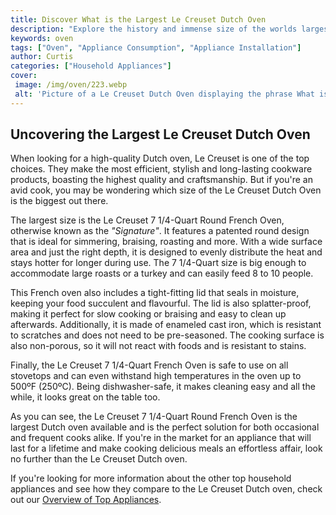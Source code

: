 ```yaml
---
title: Discover What is the Largest Le Creuset Dutch Oven
description: "Explore the history and immense size of the worlds largest Le Creuset Dutch Oven Learn more about this impressive kitchenware and find out why its the biggest of its kind"
keywords: oven
tags: ["Oven", "Appliance Consumption", "Appliance Installation"]
author: Curtis
categories: ["Household Appliances"]
cover: 
 image: /img/oven/223.webp
 alt: 'Picture of a Le Creuset Dutch Oven displaying the phrase What is the Largest Le Creuset Dutch Oven'
---
```

## Uncovering the Largest Le Creuset Dutch Oven

When looking for a high-quality Dutch oven, Le Creuset is one of the top choices. They make the most efficient, stylish and long-lasting cookware products, boasting the highest quality and craftsmanship. But if you're an avid cook, you may be wondering which size of the Le Creuset Dutch Oven is the biggest out there. 

The largest size is the Le Creuset 7 1/4-Quart Round French Oven, otherwise known as the *"Signature"*. It features a patented round design that is ideal for simmering, braising, roasting and more. With a wide surface area and just the right depth, it is designed to evenly distribute the heat and stays hotter for longer during use. The 7 1/4-Quart size is big enough to accommodate large roasts or a turkey and can easily feed 8 to 10 people. 

This French oven also includes a tight-fitting lid that seals in moisture, keeping your food succulent and flavourful. The lid is also splatter-proof, making it perfect for slow cooking or braising and easy to clean up afterwards. Additionally, it is made of enameled cast iron, which is resistant to scratches and does not need to be pre-seasoned. The cooking surface is also non-porous, so it will not react with foods and is resistant to stains. 

Finally, the Le Creuset 7 1/4-Quart French Oven is safe to use on all stovetops and can even withstand high temperatures in the oven up to 500ºF (250ºC). Being dishwasher-safe, it makes cleaning easy and all the while, it looks great on the table too.

As you can see, the Le Creuset 7 1/4-Quart Round French Oven is the largest Dutch oven available and is the perfect solution for both occasional and frequent cooks alike. If you're in the market for an appliance that will last for a lifetime and make cooking delicious meals an effortless affair, look no further than the Le Creuset Dutch oven. 

If you're looking for more information about the other top household appliances and see how they compare to the Le Creuset Dutch oven, check out our [Overview of Top Appliances](./pages/appliance-overview).
